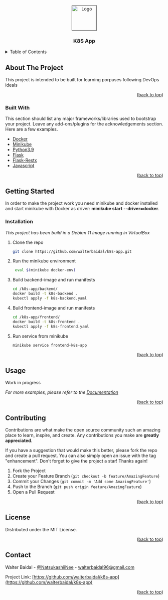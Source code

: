 <div id="top"></div>

<!-- PROJECT LOGO -->
<br />
<div align="center">
  <a href="">
    <img src="https://key0.cc/images/preview/27177_e37c477ada017fd7cc4ecc3ac315a21a.png" alt="Logo" width="80" height="80">
  </a>

  <h3 align="center">K8S App</h3>
</div>



<!-- TABLE OF CONTENTS -->
<details>
  <summary>Table of Contents</summary>
  <ol>
    <li>
      <a href="#about-the-project">About The Project</a>
      <ul>
        <li><a href="#built-with">Built With</a></li>
      </ul>
    </li>
    <li>
      <a href="#getting-started">Getting Started</a>
      <ul>
        <li><a href="#installation">Installation</a></li>
      </ul>
    </li>
    <li><a href="#usage">Usage</a></li>
    <li><a href="#contributing">Contributing</a></li>
    <li><a href="#license">License</a></li>
    <li><a href="#contact">Contact</a></li>
  </ol>
</details>



<!-- ABOUT THE PROJECT -->
## About The Project

This project is intended to be built for learning porpuses following DevOps ideals

<p align="right">(<a href="#top">back to top</a>)</p>



### Built With

This section should list any major frameworks/libraries used to bootstrap your project. Leave any add-ons/plugins for the acknowledgements section. Here are a few examples.

* [Docker](https://www.docker.com/)
* [Minikube](https://kubernetes.io/es/docs/tutorials/hello-minikube/)
* [Python3.9](https://www.python.org/)
* [Flask](https://flask.palletsprojects.com/en/2.0.x/)
* [Flask-Restx](https://flask-restx.readthedocs.io/en/latest/)
* [Javascript](https://www.javascript.com/)

<p align="right">(<a href="#top">back to top</a>)</p>



<!-- GETTING STARTED -->
## Getting Started

In order to make the project work you need minikube and docker installed and start minikube with Docker as driver: **minikube start --driver=docker**.


### Installation

_This project has been build in a Debian 11 image running in VirtualBox_

1. Clone the repo 
   ```sh
   git clone https://github.com/walterbaidal/k8s-app.git
   ```
   
2. Run the minikube environment
   ```sh 
    eval $(minikube docker-env)
   ```
3. Build backend-image and run manifests
   ```sh
   cd /k8s-app/backend/
   docker build -t k8s-backend .
   kubectl apply -f k8s-backend.yaml
   ```
   
4. Build frontend-image and run manifests
   ```sh
   cd /k8s-app/frontend/
   docker build -t k8s-frontend .
   kubectl apply -f k8s-frontend.yaml
   ```
   
5. Run service from minikube
   ```sh
   minikube service frontend-k8s-app
   ```  


<p align="right">(<a href="#top">back to top</a>)</p>



<!-- USAGE EXAMPLES -->
## Usage

Work in progress 

_For more examples, please refer to the [Documentation](https://example.com)_

<p align="right">(<a href="#top">back to top</a>)</p>



<!-- CONTRIBUTING -->
## Contributing

Contributions are what make the open source community such an amazing place to learn, inspire, and create. Any contributions you make are **greatly appreciated**.

If you have a suggestion that would make this better, please fork the repo and create a pull request. You can also simply open an issue with the tag "enhancement".
Don't forget to give the project a star! Thanks again!

1. Fork the Project
2. Create your Feature Branch (`git checkout -b feature/AmazingFeature`)
3. Commit your Changes (`git commit -m 'Add some AmazingFeature'`)
4. Push to the Branch (`git push origin feature/AmazingFeature`)
5. Open a Pull Request

<p align="right">(<a href="#top">back to top</a>)</p>



<!-- LICENSE -->
## License

Distributed under the MIT License.

<p align="right">(<a href="#top">back to top</a>)</p>



<!-- CONTACT -->
## Contact

Walter Baidal - [@NatsukashiiNee](https://twitter.com/NatsukashiiNee) - walterbaidal96@gmail.com

Project Link: [https://github.com/walterbaidal/k8s-app](https://github.com/walterbaidal/k8s-app)

<p align="right">(<a href="#top">back to top</a>)</p>